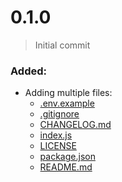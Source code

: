 <h1>0.1.0</h1>
<blockquote>
    <p>Initial commit</p>
</blockquote>
<h3>Added:</h3>
<ul>
    <li>Adding multiple files:
        <ul>
            <li>
                <a href="./.env.example">.env.example</a>
            </li>
            <li>
                <a href="./.gitignore">.gitignore</a>
            </li>
            <li>
                <a href="./CHANGELOG.md">CHANGELOG.md</a>
            </li>
            <li>
                <a href="./index.js">index.js</a>
            </li>
            <li>
                <a href="./LICENSE">LICENSE</a>
            </li>
            <li>
                <a href="./package.json">package.json</a>
            </li>
            <li>
                <a href="./README.md">README.md</a>
            </li>
        </ul>
    </li>
</ul>